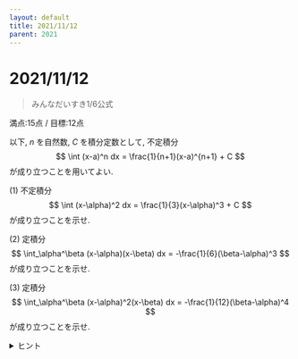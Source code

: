 ```yaml
---
layout: default
title: 2021/11/12
parent: 2021
---
```


# 2021/11/12

> みんなだいすき1/6公式

満点:15点 / 目標:12点

以下, $n$ を自然数, $C$ を積分定数として, 不定積分 $$ \int (x-a)^n dx = \frac{1}{n+1}(x-a)^{n+1} + C $$ が成り立つことを用いてよい.

(1) 不定積分 $$ \int (x-\alpha)^2 dx = \frac{1}{3}(x-\alpha)^3 + C $$ が成り立つことを示せ.

(2) 定積分 $$ \int_\alpha^\beta (x-\alpha)(x-\beta) dx = -\frac{1}{6}(\beta-\alpha)^3 $$ が成り立つことを示せ.

(3) 定積分 $$ \int_\alpha^\beta (x-\alpha)^2(x-\beta) dx = -\frac{1}{12}(\beta-\alpha)^4 $$ が成り立つことを示せ.

<details markdown="1">
<summary>ヒント</summary>

- (2) $x-\beta = (x-\alpha) + (\alpha-\beta)$ と変形する.
- (2) 文字の多さにビビらない. **$x$ が含まれない部分は定数.**

</details>